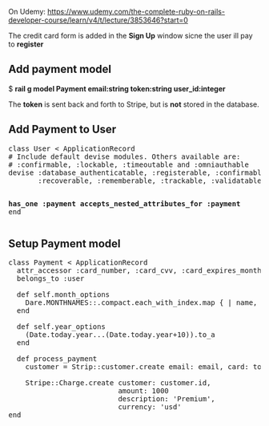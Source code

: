 On Udemy: https://www.udemy.com/the-complete-ruby-on-rails-developer-course/learn/v4/t/lecture/3853646?start=0

The credit card form is added in the <b>Sign Up</b> window sicne the user ill pay to <b>register</b>

<h2>Add payment model</h2>
$ <b> rail g model Payment email:string token:string user_id:integer</b>   

The <b>token</b> is sent back and forth to Stripe, but is <b>not</b> stored in the database.

<h2>Add Payment to User</h2>
<pre>
class User &lt; ApplicationRecord
# Include default devise modules. Others available are:
# :confirmable, :lockable, :timeoutable and :omniauthable
devise :database_authenticatable, :registerable, :confirmable,
       :recoverable, :rememberable, :trackable, :validatable

  <b>has_one :payment</b>
  <b>accepts_nested_attributes_for :payment</b>
end
</pre>

<h2>Setup Payment model</h2>

<pre>
class Payment &lt; ApplicationRecord  
  attr_accessor :card_number, :card_cvv, :card_expires_month, :card_expires_year  
  belongs_to :user  

  def self.month_options  
    Dare.MONTHNAMES::.compact.each_with_index.map { | name, i| ["#{i+1} - #{name}", i+1 ]}  
  end  

  def self.year_options  
    (Date.today.year...(Date.today.year+10)).to_a  
  end  

  def process_payment
    customer = Strip::customer.create email: email, card: token

    Stripe::Charge.create customer: customer.id,
                          amount: 1000
                          description: 'Premium',
                          currency: 'usd'
end
</pre>
